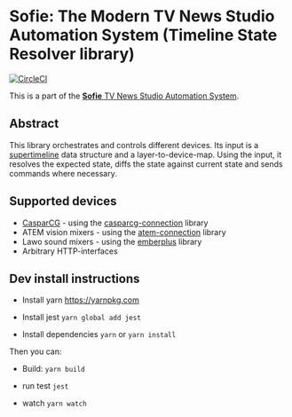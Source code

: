 
# Sofie: The Modern TV News Studio Automation System (Timeline State Resolver library)

[![CircleCI](https://circleci.com/gh/nrkno/tv-automation-state-timeline-resolver.svg?style=svg)](https://circleci.com/gh/nrkno/tv-automation-state-timeline-resolver)

This is a part of the [**Sofie** TV News Studio Automation System](https://github.com/nrkno/Sofie-TV-automation/).

## Abstract
This library orchestrates and controls different devices.
Its input is a [supertimeline](https://github.com/SuperFlyTV/supertimeline) data structure and a layer-to-device-map.
Using the input, it resolves the expected state, diffs the state against current state and sends commands where necessary. 

## Supported devices
* [CasparCG](http://casparcg.com/) - using the [casparcg-connection](https://github.com/SuperFlyTV/casparcg-connection) library
* ATEM vision mixers - using the [atem-connection](https://github.com/nrkno/tv-automation-atem-connection) library
* Lawo sound mixers - using the [emberplus](https://github.com/nrkno/tv-automation-emberplus-connection) library
* Arbitrary HTTP-interfaces

## Dev install instructions

* Install yarn
	https://yarnpkg.com

* Install jest
	`yarn global add jest`

* Install dependencies
	`yarn`
	or
	`yarn install`

Then you can:

* Build:
	`yarn build`

* run test
	`jest`

* watch
	`yarn watch`
